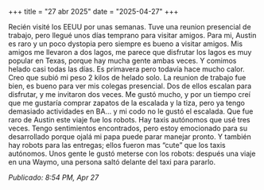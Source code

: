 +++
title = "27 abr 2025"
date = "2025-04-27"
+++

Recién visité los EEUU por unas semanas. Tuve una reunion presencial de trabajo, pero llegué unos días temprano para visitar amigos. Para mi, Austin es raro y un poco dystopia pero siempre es bueno a visitar amigos.
Mis amigos me llevaron a dos lagos, me parece que disfrutar los lagos es muy popular en Texas, porque hay mucha gente ambas veces. Y comimos helado casi todas las días. Es primavera pero todavía hace mucho calor. Creo que subió mi peso 2 kilos de helado solo.
La reunion de trabajo fue bien, es bueno para ver mis colegas presencial. Dos de ellos escalan para disfrutar, y me invitaron dos veces. Me gustó mucho, y por un tiempo creí que me gustaría comprar zapatos de la escalada y la tiza, pero ya tengo demasiado actividades en BA… y mi codo no le gustó el escalada.
Que fue raro de Austin este viaje fue los robots. Hay taxis autónomos que usé tres veces. Tengo sentimientos encontrados, pero estoy emocionado para su desarrollado porque ojalá mi papa puede parar manejar pronto. Y también hay robots para las entregas; ellos fueron mas “cute” que los taxis autónomos. Unos gente le gustó meterse con los robots: después una viaje en una Waymo, una persona saltó delante del taxi para pararlo.

*Publicado: 8:54 PM, Apr 27*